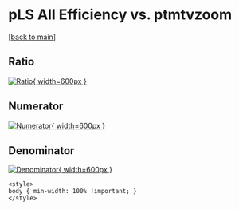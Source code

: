 # pLS All Efficiency vs. ptmtvzoom

[[back to main](./)]



## Ratio

[![Ratio](../mtv/var/pLS_0_eff_ptmtvzoom.png){ width=600px }](../mtv/var/pLS_0_eff_ptmtvzoom.pdf)

## Numerator

[![Numerator](../mtv/num/pLS_0_eff_ptmtvzoom_num.png){ width=600px }](../mtv/num/pLS_0_eff_ptmtvzoom_num.pdf)

## Denominator

[![Denominator](../mtv/den/pLS_0_eff_ptmtvzoom_den.png){ width=600px }](../mtv/den/pLS_0_eff_ptmtvzoom_den.pdf)


``` {=html}
<style>
body { min-width: 100% !important; }
</style>
```
